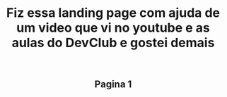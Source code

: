 <h1 align="center">Fiz essa landing page com ajuda de um video que vi no youtube e as aulas do DevClub e gostei demais</h1>
<br>
<h2 align="center">Pagina 1</h2>
<br>
